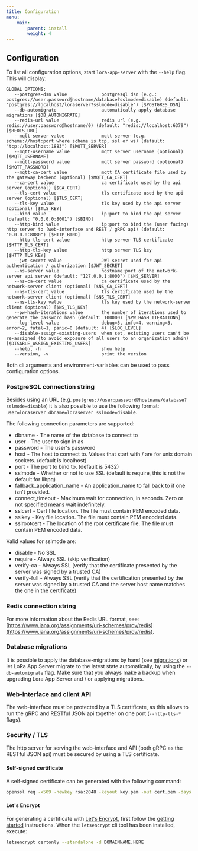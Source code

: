 ```yaml
---
title: Configuration
menu:
    main:
        parent: install
        weight: 4
---
```


## Configuration

To list all configuration options, start `lora-app-server` with the `--help`
flag. This will display:

```
GLOBAL OPTIONS:
   --postgres-dsn value             postgresql dsn (e.g.: postgres://user:password@hostname/database?sslmode=disable) (default: "postgres://localhost/loraserver?sslmode=disable") [$POSTGRES_DSN]
   --db-automigrate                 automatically apply database migrations [$DB_AUTOMIGRATE]
   --redis-url value                redis url (e.g. redis://user:password@hostname/0) (default: "redis://localhost:6379") [$REDIS_URL]
   --mqtt-server value              mqtt server (e.g. scheme://host:port where scheme is tcp, ssl or ws) (default: "tcp://localhost:1883") [$MQTT_SERVER]
   --mqtt-username value            mqtt server username (optional) [$MQTT_USERNAME]
   --mqtt-password value            mqtt server password (optional) [$MQTT_PASSWORD]
   --mqtt-ca-cert value             mqtt CA certificate file used by the gateway backend (optional) [$MQTT_CA_CERT]
   --ca-cert value                  ca certificate used by the api server (optional) [$CA_CERT]
   --tls-cert value                 tls certificate used by the api server (optional) [$TLS_CERT]
   --tls-key value                  tls key used by the api server (optional) [$TLS_KEY]
   --bind value                     ip:port to bind the api server (default: "0.0.0.0:8001") [$BIND]
   --http-bind value                ip:port to bind the (user facing) http server to (web-interface and REST / gRPC api) (default: "0.0.0.0:8080") [$HTTP_BIND]
   --http-tls-cert value            http server TLS certificate [$HTTP_TLS_CERT]
   --http-tls-key value             http server TLS key [$HTTP_TLS_KEY]
   --jwt-secret value               JWT secret used for api authentication / authorization [$JWT_SECRET]
   --ns-server value                hostname:port of the network-server api server (default: "127.0.0.1:8000") [$NS_SERVER]
   --ns-ca-cert value               ca certificate used by the network-server client (optional) [$NS_CA_CERT]
   --ns-tls-cert value              tls certificate used by the network-server client (optional) [$NS_TLS_CERT]
   --ns-tls-key value               tls key used by the network-server client (optional) [$NS_TLS_KEY]
   --pw-hash-iterations value       the number of iterations used to generate the password hash (default: 100000) [$PW_HASH_ITERATIONS]
   --log-level value                debug=5, info=4, warning=3, error=2, fatal=1, panic=0 (default: 4) [$LOG_LEVEL]
   --disable-assign-existing-users  when set, existing users can't be re-assigned (to avoid exposure of all users to an organization admin) [$DISABLE_ASSIGN_EXISTING_USERS]
   --help, -h                       show help
   --version, -v                    print the version
```

Both cli arguments and environment-variables can be used to pass configuration
options.

### PostgreSQL connection string

Besides using an URL (e.g. `postgres://user:password@hostname/database?sslmode=disable`)
it is also possible to use the following format:
`user=loraserver dbname=loraserver sslmode=disable`.

The following connection parameters are supported:

* dbname - The name of the database to connect to
* user - The user to sign in as
* password - The user's password
* host - The host to connect to. Values that start with / are for unix domain sockets. (default is localhost)
* port - The port to bind to. (default is 5432)
* sslmode - Whether or not to use SSL (default is require, this is not the default for libpq)
* fallback_application_name - An application_name to fall back to if one isn't provided.
* connect_timeout - Maximum wait for connection, in seconds. Zero or not specified means wait indefinitely.
* sslcert - Cert file location. The file must contain PEM encoded data.
* sslkey - Key file location. The file must contain PEM encoded data.
* sslrootcert - The location of the root certificate file. The file must contain PEM encoded data.

Valid values for sslmode are:

* disable - No SSL
* require - Always SSL (skip verification)
* verify-ca - Always SSL (verify that the certificate presented by the server was signed by a trusted CA)
* verify-full - Always SSL (verify that the certification presented by the server was signed by a trusted CA and the server host name matches the one in the certificate)

### Redis connection string

For more information about the Redis URL format, see:
[https://www.iana.org/assignments/uri-schemes/prov/redis](https://www.iana.org/assignments/uri-schemes/prov/redis).

### Database migrations

It is possible to apply the database-migrations by hand
(see [migrations](https://github.com/brocaar/lora-app-server/tree/master/migrations))
or let LoRa App Server migrate to the latest state automatically, by using
the `--db-automigrate` flag. Make sure that you always make a backup when
upgrading Lora App Server and / or applying migrations.

### Web-interface and client API

The web-interface must be protected by a TLS certificate, as this allows to
run the gRPC and RESTful JSON api together on one port (`--http-tls-*` flags).

### Security / TLS

The http server for serving the web-interface and API (both gRPC as the
RESTful JSON api) must be secured by using a TLS certificate.

#### Self-signed certificate

A self-signed certificate can be generated with the following command:

```bash
openssl req -x509 -newkey rsa:2048 -keyout key.pem -out cert.pem -days 90 -nodes
```

#### Let's Encrypt

For generating a certificate with [Let's Encrypt](https://letsencrypt.org/),
first follow the [getting started](https://letsencrypt.org/getting-started/)
instructions. When the `letsencrypt` cli tool has been installed, execute:

```bash
letsencrypt certonly --standalone -d DOMAINNAME.HERE 
```

